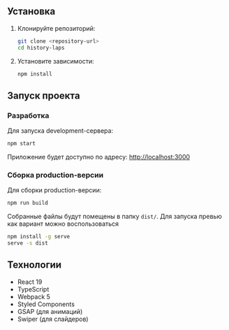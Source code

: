 
## Установка

1. Клонируйте репозиторий:
   ```bash
   git clone <repository-url>
   cd history-laps
   ```

2. Установите зависимости:
   ```bash
   npm install
   ```

##  Запуск проекта

### Разработка
Для запуска development-сервера:
```bash
npm start
```
Приложение будет доступно по адресу: [http://localhost:3000](http://localhost:3000)

### Сборка production-версии
Для сборки  production-версии:
```bash
npm run build
```
Собранные файлы будут помещены в папку `dist/`.
Для запуска превью как вариант можно воспользоваться 
```bash
npm install -g serve
serve -s dist  
```


## Технологии

- React 19
- TypeScript
- Webpack 5
- Styled Components
- GSAP (для анимаций)
- Swiper (для слайдеров)
